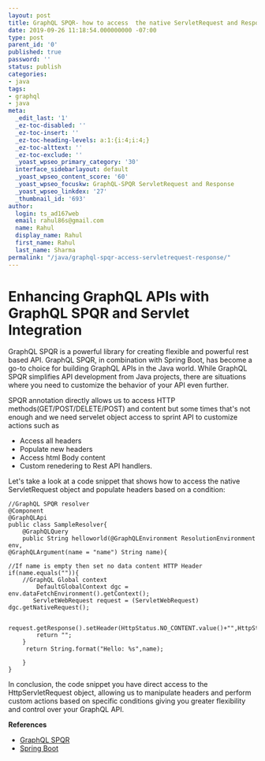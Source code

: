 ```yaml
---
layout: post
title: GraphQL SPQR- how to access  the native ServletRequest and Response
date: 2019-09-26 11:18:54.000000000 -07:00
type: post
parent_id: '0'
published: true
password: ''
status: publish
categories:
- java
tags:
- graphql
- java
meta:
  _edit_last: '1'
  _ez-toc-disabled: ''
  _ez-toc-insert: ''
  _ez-toc-heading-levels: a:1:{i:4;i:4;}
  _ez-toc-alttext: ''
  _ez-toc-exclude: ''
  _yoast_wpseo_primary_category: '30'
  interface_sidebarlayout: default
  _yoast_wpseo_content_score: '60'
  _yoast_wpseo_focuskw: GraphQL-SPQR ServletRequest and Response
  _yoast_wpseo_linkdex: '27'
  _thumbnail_id: '693'
author:
  login: ts_ad167web
  email: rahul86s@gmail.com
  name: Rahul
  display_name: Rahul
  first_name: Rahul
  last_name: Sharma
permalink: "/java/graphql-spqr-access-servletrequest-response/"
---
```

# Enhancing GraphQL APIs with GraphQL SPQR and Servlet Integration

GraphQL SPQR is a powerful library for creating flexible and powerful rest based API.  GraphQL SPQR, in combination with Spring Boot, has become a go-to choice for building GraphQL APIs in the Java world. While GraphQL SPQR simplifies API development from Java projects, there are situations where you need to customize the behavior of your API even further.


SPQR annotation directly allows us to access HTTP methods(GET/POST/DELETE/POST) and content but some times that's not enough and we need servelet object access to sprint API to customize actions such as

- Access all headers
- Populate new headers
- Access html Body content
- Custom renedering to Rest API handlers.

Let's take a look at a code snippet that shows how to access the native ServletRequest object and populate headers based on a condition:

<!-- /wp:paragraph -->

<!-- wp:preformatted {"className":"java"} -->

```
//GraphQL SPQR resolver
@Component
@GraphQLApi
public class SampleResolver{
    @GraphQLQuery
    public String helloworld(@GraphQLEnvironment ResolutionEnvironment env, 
@GraphQLArgument(name = "name") String name){

//If name is empty then set no data content HTTP Header   
if(name.equals("")){
    //GraphQL Global context
        DefaultGlobalContext dgc = env.dataFetchEnvironment().getContext();
       ServletWebRequest request = (ServletWebRequest) dgc.getNativeRequest();
      
       request.getResponse().setHeader(HttpStatus.NO_CONTENT.value()+"",HttpStatus.NO_CONTENT.getReasonPhrase());
        return ""; 
    }        
     return String.format("Hello: %s",name);    
        
    }
}
```

In conclusion, the code snippet you have direct access to the HttpServletRequest object, allowing us to manipulate headers and perform custom actions based on specific conditions giving you greater flexibility and control over your GraphQL API.

**References**


- [GraphQL SPQR](https://github.com/leangen/graphql-spqr)
- [Spring Boot](https://spring.io/projects/spring-boot)